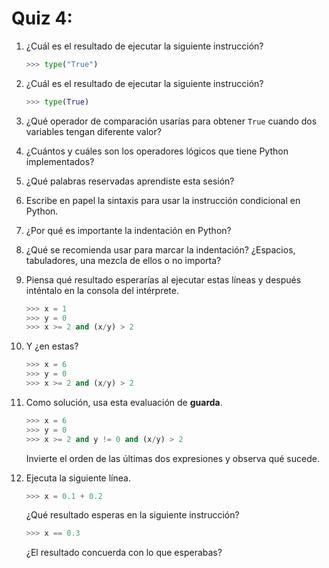 # Quiz 4: 

1. ¿Cuál es el resultado de ejecutar la siguiente instrucción?

	```python
	>>> type("True")
	```

1. ¿Cuál es el resultado de ejecutar la siguiente instrucción?

	```python
	>>> type(True)
	```
	
1. ¿Qué operador de comparación usarías para obtener `True` cuando dos variables tengan diferente valor?


1. ¿Cuántos y cuáles son los operadores lógicos que tiene Python implementados?


1. ¿Qué palabras reservadas aprendiste esta sesión?


1. Escribe en papel la sintaxis para usar la instrucción condicional en Python.


1. ¿Por qué es importante la indentación en Python?


1. ¿Qué se recomienda usar para marcar la indentación? ¿Espacios, tabuladores, una mezcla de ellos o no importa?


1. Piensa qué resultado esperarías al ejecutar estas líneas y después inténtalo en la consola del intérprete.
	
	```python
	>>> x = 1
	>>> y = 0
	>>> x >= 2 and (x/y) > 2
	```
	
1. Y ¿en estas?
	
	```python
	>>> x = 6
	>>> y = 0
	>>> x >= 2 and (x/y) > 2
	```

1. Como solución, usa esta evaluación de **guarda**.

	```python
	>>> x = 6
	>>> y = 0
	>>> x >= 2 and y != 0 and (x/y) > 2
	```
	Invierte el orden de las últimas dos expresiones y observa qué sucede.
	
1. Ejecuta la siguiente línea.

	```python
	>>> x = 0.1 + 0.2
	```
	
	¿Qué resultado esperas en la siguiente instrucción?
	
	```python
	>>> x == 0.3
	```
	
	¿El resultado concuerda con lo que esperabas?
